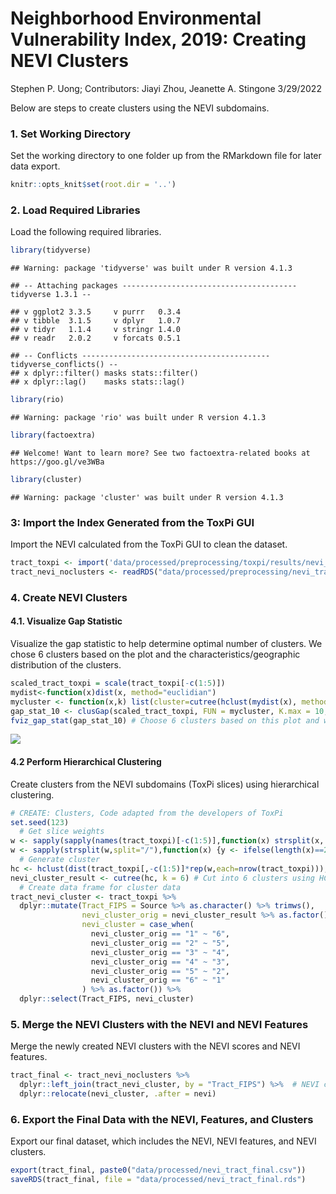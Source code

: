 Neighborhood Environmental Vulnerability Index, 2019: Creating NEVI
Clusters
================
Stephen P. Uong; Contributors: Jiayi Zhou, Jeanette A. Stingone
3/29/2022

Below are steps to create clusters using the NEVI subdomains.

### 1. Set Working Directory

Set the working directory to one folder up from the RMarkdown file for
later data export.

``` r
knitr::opts_knit$set(root.dir = '..') 
```

### 2. Load Required Libraries

Load the following required libraries.

``` r
library(tidyverse)
```

    ## Warning: package 'tidyverse' was built under R version 4.1.3

    ## -- Attaching packages --------------------------------------- tidyverse 1.3.1 --

    ## v ggplot2 3.3.5     v purrr   0.3.4
    ## v tibble  3.1.5     v dplyr   1.0.7
    ## v tidyr   1.1.4     v stringr 1.4.0
    ## v readr   2.0.2     v forcats 0.5.1

    ## -- Conflicts ------------------------------------------ tidyverse_conflicts() --
    ## x dplyr::filter() masks stats::filter()
    ## x dplyr::lag()    masks stats::lag()

``` r
library(rio)
```

    ## Warning: package 'rio' was built under R version 4.1.3

``` r
library(factoextra)
```

    ## Welcome! Want to learn more? See two factoextra-related books at https://goo.gl/ve3WBa

``` r
library(cluster)
```

    ## Warning: package 'cluster' was built under R version 4.1.3

### 3: Import the Index Generated from the ToxPi GUI

Import the NEVI calculated from the ToxPi GUI to clean the dataset.

``` r
tract_toxpi <- import('data/processed/preprocessing/toxpi/results/nevi_toxpi_results.csv')
tract_nevi_noclusters <- readRDS("data/processed/preprocessing/nevi_tract_noclusters.rds")
```

### 4. Create NEVI Clusters

#### 4.1. Visualize Gap Statistic

Visualize the gap statistic to help determine optimal number of
clusters. We chose 6 clusters based on the plot and the
characteristics/geographic distribution of the clusters.

``` r
scaled_tract_toxpi = scale(tract_toxpi[-c(1:5)])
mydist<-function(x)dist(x, method="euclidian")
mycluster <- function(x,k) list(cluster=cutree(hclust(mydist(x), method = "complete"),k=k))
gap_stat_10 <- clusGap(scaled_tract_toxpi, FUN = mycluster, K.max = 10, B = 50)
fviz_gap_stat(gap_stat_10) # Choose 6 clusters based on this plot and what we observed when characterizing the clusters.
```

![](B1-create-nevi-clusters_files/figure-gfm/check_clusters-1.png)<!-- -->

#### 4.2 Perform Hierarchical Clustering

Create clusters from the NEVI subdomains (ToxPi slices) using
hierarchical clustering.

``` r
# CREATE: Clusters, Code adapted from the developers of ToxPi 
set.seed(123)
  # Get slice weights
w <- sapply(sapply(names(tract_toxpi)[-c(1:5)],function(x) strsplit(x, "!")),"[",2)
w <- sapply(strsplit(w,split="/"),function(x) {y <- ifelse(length(x)==2,x[2],1);as.numeric(x[1])/as.numeric(y)})
  # Generate cluster
hc <- hclust(dist(tract_toxpi[,-c(1:5)]*rep(w,each=nrow(tract_toxpi))), method="complete")
nevi_cluster_result <- cutree(hc, k = 6) # Cut into 6 clusters using HClusts 
  # Create data frame for cluster data
tract_nevi_cluster <- tract_toxpi %>% 
  dplyr::mutate(Tract_FIPS = Source %>% as.character() %>% trimws(),
                nevi_cluster_orig = nevi_cluster_result %>% as.factor(),
                nevi_cluster = case_when(
                  nevi_cluster_orig == "1" ~ "6",
                  nevi_cluster_orig == "2" ~ "5",
                  nevi_cluster_orig == "3" ~ "4",
                  nevi_cluster_orig == "4" ~ "3",
                  nevi_cluster_orig == "5" ~ "2",
                  nevi_cluster_orig == "6" ~ "1"
                ) %>% as.factor()) %>% 
  dplyr::select(Tract_FIPS, nevi_cluster)
```

### 5. Merge the NEVI Clusters with the NEVI and NEVI Features

Merge the newly created NEVI clusters with the NEVI scores and NEVI
features.

``` r
tract_final <- tract_nevi_noclusters %>% 
  dplyr::left_join(tract_nevi_cluster, by = "Tract_FIPS") %>%  # NEVI clusters
  dplyr::relocate(nevi_cluster, .after = nevi)
```

### 6. Export the Final Data with the NEVI, Features, and Clusters

Export our final dataset, which includes the NEVI, NEVI features, and
NEVI clusters.

``` r
export(tract_final, paste0("data/processed/nevi_tract_final.csv"))
saveRDS(tract_final, file = "data/processed/nevi_tract_final.rds")
```
